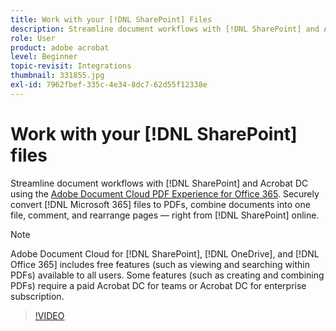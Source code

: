 ```yaml
---
title: Work with your [!DNL SharePoint] Files
description: Streamline document workflows with [!DNL SharePoint] and Acrobat DC using the Adobe Document Cloud PDF Experience for [!DNL Office 365]
role: User
product: adobe acrobat
level: Beginner
topic-revisit: Integrations
thumbnail: 331855.jpg
exl-id: 7962fbef-335c-4e34-8dc7-62d55f12338e
---
```

# Work with your [!DNL SharePoint] files

Streamline document workflows with [!DNL SharePoint] and Acrobat DC using the [Adobe Document Cloud PDF Experience for Office 365](https://appsource.microsoft.com/en-us/product/web-apps/adobeinc.adobe-document-cloud-pdf?tab=Overview). Securely convert [!DNL Microsoft 365] files to PDFs, combine documents into one file, comment, and rearrange pages — right from [!DNL SharePoint] online.

>[!NOTE]
>
>Adobe Document Cloud for [!DNL SharePoint], [!DNL OneDrive], and [!DNL Office 365] includes free features (such as viewing and searching within PDFs) available to all users. Some features (such as creating and combining PDFs) require a paid Acrobat DC for teams or Acrobat DC for enterprise subscription.

>[!VIDEO](https://video.tv.adobe.com/v/331855?hidetitle=true)
